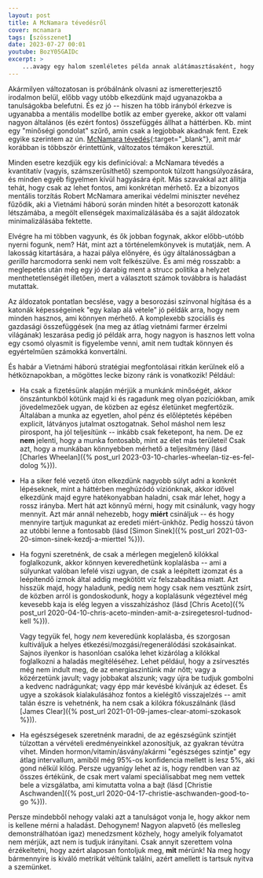 ```yaml
---
layout: post
title: A McNamara tévedésről
cover: mcnamara
tags: [szösszenet]
date: 2023-07-27 00:01
youtube: BozY05GAIDc
excerpt: >
    ...avagy egy halom szemléletes példa annak alátámasztásaként, hogy nem minden számít, ami könnyen mérhető -- és hogy nem minden könnyen mérhető, ami számít!
---
```


Akármilyen változatosan is próbálnánk olvasni az ismeretterjesztő irodalmon belül, előbb vagy utóbb elkezdünk majd ugyanazokba a tanulságokba belefutni.
És ez jó -- hiszen ha több irányból érkezve is ugyanabba a mentális modellbe botlik az ember gyereke, akkor ott valami nagyon általános (és ezért fontos) összefüggés állhat a háttérben.
Kb. mint egy "minőségi gondolat" szűrő, amin csak a legjobbak akadnak fent.
Ezek egyike szerintem az ún. [McNamara tévedés](https://en.wikipedia.org/wiki/McNamara_fallacy){:target="_blank"}, amit már korábban is többször érintettünk, változatos témákon keresztül.

Minden esetre kezdjük egy kis definícióval: a McNamara tévedés a kvantitatív (vagyis, számszerűsíthető) szempontok túlzott hangsúlyozására, és minden egyéb figyelmen kívül hagyására épít.
Más szavakkal azt állítja tehát, hogy csak az lehet fontos, ami konkrétan mérhető.
Ez a bizonyos mentális torzítás Robert McNamara amerikai védelmi miniszter nevéhez fűződik, aki a Vietnámi háború során minden hitét a besorozott katonák létszámába, a megölt ellenségek maximalizálásába és a saját áldozatok minimalizálásába fektette.

Elvégre ha mi többen vagyunk, és ők jobban fogynak, akkor előbb-utóbb nyerni fogunk, nem?
Hát, mint azt a történelemkönyvek is mutatják, nem.
A lakosság kitartására, a hazai pálya előnyére, és úgy általánosságban a *gerilla* harcmodorra senki nem volt felkészülve.
És ami még rosszabb: a meglepetés után még egy jó darabig ment a strucc politika a helyzet menthetetlenségét illetően, mert a választott számok továbbra is haladást mutattak.

Az áldozatok pontatlan becslése, vagy a besorozási színvonal hígítása és a katonák képességeinek "egy kalap alá vétele" jó példák arra, hogy nem minden hasznos, ami könnyen mérhető.
A komplexebb szociális és gazdasági összefüggések (na meg az átlag vietnámi farmer érzelmi világának) leszarása pedig jó példák arra, hogy nagyon is hasznos lett volna egy csomó olyasmit is figyelembe venni, amit nem tudtak könnyen és egyértelműen számokká konvertálni.

És habár a Vietnámi háború stratégiai megfontolásai ritkán kerülnek elő a hétköznapokban, a mögöttes lecke bizony ránk is vonatkozik!
Például:

- Ha csak a fizetésünk alapján mérjük a munkánk minőségét, akkor önszántunkból kötünk majd ki és ragadunk meg olyan pozíciókban, amik jövedelmezőek ugyan, de közben az egész életünket megfertőzik.
  Általában a munka az egyetlen, ahol pénz és előléptetés képében explicit, látványos jutalmat osztogatnak.
  Sehol máshol nem lesz pirospont, ha jól teljesítünk -- inkább csak feketepont, ha nem.
  De ez **nem** jelenti, hogy a munka fontosabb, mint az élet más területei!
  Csak azt, hogy a munkában könnyebben mérhető a teljesítmény (lásd [Charles Wheelan]({% post_url 2023-03-10-charles-wheelan-tiz-es-fel-dolog %})).

- Ha a siker felé vezető úton elkezdünk nagyobb súlyt adni a konkrét lépéseknek, mint a háttérben meghúzódó víziónknak, akkor idővel elkezdünk majd egyre hatékonyabban haladni, csak már lehet, hogy a rossz irányba.
  Mert hát azt könnyű mérni, hogy mit csinálunk, vagy hogy mennyit.
  Azt már annál nehezebb, hogy **miért** csináljuk -- és hogy mennyire tartjuk magunkat az eredeti miért-ünkhöz.
  Pedig hosszú távon az utóbbi lenne a fontosabb (lásd [Simon Sinek]({% post_url 2021-03-20-simon-sinek-kezdj-a-mierttel %})).

- Ha fogyni szeretnénk, de csak a mérlegen megjelenő kilókkal foglalkozunk, akkor könnyen keveredhetünk koplalásba -- ami a súlyunkat valóban lefelé viszi ugyan, de csak a leépített izomzat és a leépítendő izmok által addig megkötött víz felszabadítása miatt.
  Azt hisszük majd, hogy haladunk, pedig nem hogy csak nem vesztünk zsírt, de közben arról is gondoskodunk, hogy a koplalásunk végeztével még kevesebb kaja is elég legyen a visszahízáshoz (lásd [Chris Aceto]({% post_url 2020-04-10-chris-aceto-minden-amit-a-zsiregetesrol-tudnod-kell %})).
  
  Vagy tegyük fel, hogy *nem* keveredünk koplalásba, és szorgosan kultiváljuk a helyes étkezési/mozgási/regenerálódási szokásainkat.
  Sajnos ilyenkor is hasonlóan csalóka lehet kizárólag a kilókkal foglalkozni a haladás megítéléséhez.
  Lehet például, hogy a zsírvesztés még nem indult meg, de az energiaszintünk már nőtt; vagy a közérzetünk javult; vagy jobbakat alszunk; vagy újra be tudjuk gombolni a kedvenc nadrágunkat; vagy épp már kevésbé kívánjuk az édeset.
  És ugye a szokások kialakulásához fontos a kielégítő visszajelzés -- amit talán 
  észre is vehetnénk, ha nem csak a kilókra fókuszálnánk (lásd [James Clear]({% post_url 2021-01-09-james-clear-atomi-szokasok %})).

- Ha egészségesek szeretnénk maradni, de az egészségünk szintjét túlzottan a vérvételi eredményeinkkel azonosítjuk, az gyakran tévútra vihet.
  Minden hormon/vitamin/ásvány/akármi "egészséges szintje" egy átlag intervallum, amiből még 95%-os konfidencia mellett is lesz 5%, aki gond nélkül kilóg.
  Persze ugyanígy lehet az is, hogy rendben van az összes értékünk, de csak mert valami speciálisabbat meg nem vettek bele a vizsgálatba, ami kimutatta volna a bajt (lásd [Christie Aschwanden]({% post_url 2020-04-17-christie-aschwanden-good-to-go %})).

Persze mindebből nehogy valaki azt a tanulságot vonja le, hogy akkor nem is kellene mérni a haladást.
Dehogynem!
Nagyon alapvető (és mellesleg demonstrálhatóan igaz) menedzsment közhely, hogy amelyik folyamatot nem mérjük, azt nem is tudjuk irányítani.
Csak annyit szerettem volna érzékeltetni, hogy azért alaposan fontoljuk meg, **mit** mérünk!
Na meg hogy bármennyire is kiváló metrikát véltünk találni, azért amellett is tartsuk nyitva a szemünket.